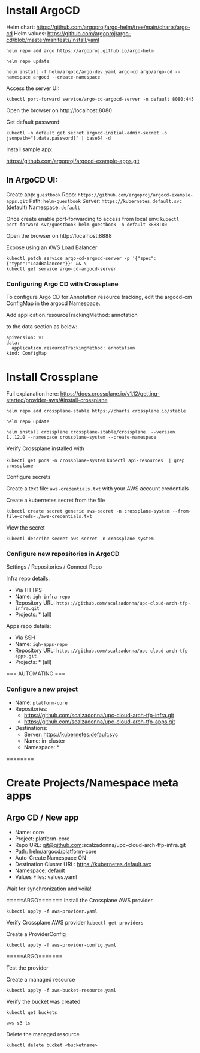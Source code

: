 # Install ArgoCD

Helm chart: https://github.com/argoproj/argo-helm/tree/main/charts/argo-cd
Helm values: https://github.com/argoproj/argo-cd/blob/master/manifests/install.yaml

`helm repo add argo https://argoproj.github.io/argo-helm`

`helm repo update`

`helm install -f helm/argocd/argo-dev.yaml argo-cd argo/argo-cd --namespace argocd --create-namespace`


Access the server UI:

`kubectl port-forward service/argo-cd-argocd-server -n default 8080:443`

Open the browser on http://localhost:8080 

Get default password:

`kubectl -n default get secret argocd-initial-admin-secret -o jsonpath="{.data.password}" | base64 -d`


Install sample app:

https://github.com/argoproj/argocd-example-apps.git

## In ArgoCD UI:
Create app: `guestbook`
Repo: `https://github.com/argoproj/argocd-example-apps.git`
Path: `helm-guestbook`
Server: `https://kubernetes.default.svc` (default)
Namespace: `default`

Once create enable port-forwarding to access from local env:
`kubectl port-forward svc/guestbook-helm-guestbook -n default 8888:80`

Open the browser on http://localhost:8888

Expose using an AWS Load Balancer

```
kubectl patch service argo-cd-argocd-server -p '{"spec":{"type":"LoadBalancer"}}' && \
kubectl get service argo-cd-argocd-server
```

### Configuring Argo CD with Crossplane

To configure Argo CD for Annotation resource tracking, edit the argocd-cm ConfigMap in the argocd Namespace. 

Add application.resourceTrackingMethod: annotation

to the data section as below:

```
apiVersion: v1
data:
  application.resourceTrackingMethod: annotation
kind: ConfigMap
```
# Install Crossplane

Full explanation here:
https://docs.crossplane.io/v1.12/getting-started/provider-aws/#install-crossplane


`helm repo add crossplane-stable https://charts.crossplane.io/stable`

`helm repo update`

`helm install crossplane crossplane-stable/crossplane  --version 1..12.0 --namespace crossplane-system --create-namespace`

Verify Crossplane installed with 

`kubectl get pods -n crossplane-system`
`kubectl api-resources  | grep crossplane`


Configure secrets

Create a text file: `aws-credentials.txt` with your AWS account credentials

Create a kubernetes secret from the file

`kubectl create secret generic aws-secret -n crossplane-system --from-file=creds=./aws-credentials.txt`


View the secret

`kubectl describe secret aws-secret -n crossplane-system`

### Configure new repositories in ArgoCD

Settings / Repositories / Connect Repo

Infra repo details:

- Via HTTPS
- Name: `igh-infra-repo`
- Repository URL: `https://github.com/scalzadonna/upc-cloud-arch-tfp-infra.git`
- Projects: * (all)
  
Apps repo details:

- Via SSH
- Name: `igh-apps-repo`
- Repository URL: `https://github.com/scalzadonna/upc-cloud-arch-tfp-apps.git`
- Projects: * (all)

=== AUTOMATING ===
### Configure a new project
- Name: `platform-core`
- Repositories:
  - https://github.com/scalzadonna/upc-cloud-arch-tfp-infra.git
  - https://github.com/scalzadonna/upc-cloud-arch-tfp-apps.git
- Destinations:
  - Server: https://kubernetes.default.svc
  - Name: in-cluster
  - Namespace: *

========


# Create Projects/Namespace meta apps

## Argo CD / New app

- Name: core
- Project: platform-core
- Repo URL: git@github.com:scalzadonna/upc-cloud-arch-tfp-infra.git
- Path: helm/argocd/platform-core
- Auto-Create Namespace ON
- Destination Cluster URL: https://kubernetes.default.svc
- Namespace: default
- Values Files: values.yaml

Wait for synchronization and voila!

=====ARGO=======
Install the Crossplane AWS provider

`kubectl apply -f aws-provider.yaml`

Verify Crossplane AWS provider
`kubectl get providers`


Create a ProviderConfig 

`kubectl apply -f aws-provider-config.yaml`

=====ARGO=======

Test the provider

Create a managed resource 

`kubectl apply -f aws-bucket-resource.yaml`

Verify the bucket was created

`kubectl get buckets`

`aws s3 ls`

Delete the managed resource

`kubectl delete bucket <bucketname>`